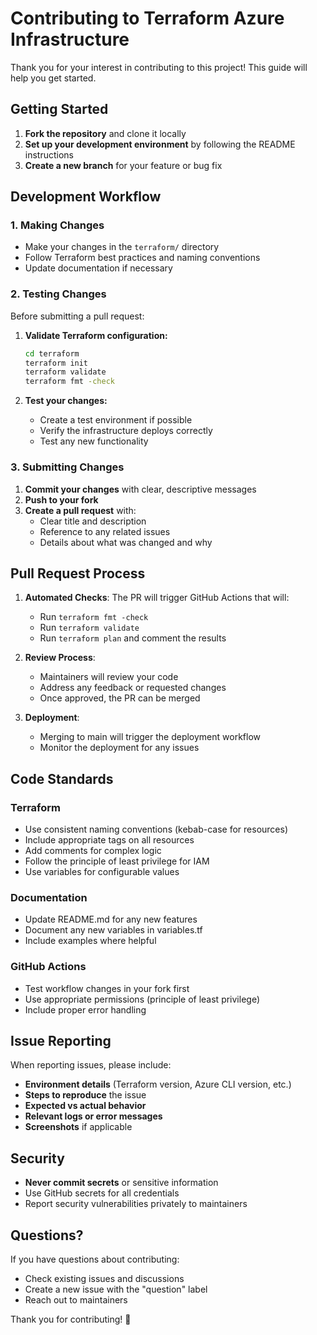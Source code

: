 # Contributing to Terraform Azure Infrastructure

Thank you for your interest in contributing to this project! This guide will help you get started.

## Getting Started

1. **Fork the repository** and clone it locally
2. **Set up your development environment** by following the README instructions
3. **Create a new branch** for your feature or bug fix

## Development Workflow

### 1. Making Changes

- Make your changes in the `terraform/` directory
- Follow Terraform best practices and naming conventions
- Update documentation if necessary

### 2. Testing Changes

Before submitting a pull request:

1. **Validate Terraform configuration:**
   ```bash
   cd terraform
   terraform init
   terraform validate
   terraform fmt -check
   ```

2. **Test your changes:**
   - Create a test environment if possible
   - Verify the infrastructure deploys correctly
   - Test any new functionality

### 3. Submitting Changes

1. **Commit your changes** with clear, descriptive messages
2. **Push to your fork**
3. **Create a pull request** with:
   - Clear title and description
   - Reference to any related issues
   - Details about what was changed and why

## Pull Request Process

1. **Automated Checks**: The PR will trigger GitHub Actions that will:
   - Run `terraform fmt -check`
   - Run `terraform validate`
   - Run `terraform plan` and comment the results

2. **Review Process**: 
   - Maintainers will review your code
   - Address any feedback or requested changes
   - Once approved, the PR can be merged

3. **Deployment**: 
   - Merging to main will trigger the deployment workflow
   - Monitor the deployment for any issues

## Code Standards

### Terraform

- Use consistent naming conventions (kebab-case for resources)
- Include appropriate tags on all resources
- Add comments for complex logic
- Follow the principle of least privilege for IAM
- Use variables for configurable values

### Documentation

- Update README.md for any new features
- Document any new variables in variables.tf
- Include examples where helpful

### GitHub Actions

- Test workflow changes in your fork first
- Use appropriate permissions (principle of least privilege)
- Include proper error handling

## Issue Reporting

When reporting issues, please include:

- **Environment details** (Terraform version, Azure CLI version, etc.)
- **Steps to reproduce** the issue
- **Expected vs actual behavior**
- **Relevant logs or error messages**
- **Screenshots** if applicable

## Security

- **Never commit secrets** or sensitive information
- Use GitHub secrets for all credentials
- Report security vulnerabilities privately to maintainers

## Questions?

If you have questions about contributing:
- Check existing issues and discussions
- Create a new issue with the "question" label
- Reach out to maintainers

Thank you for contributing! 🚀
